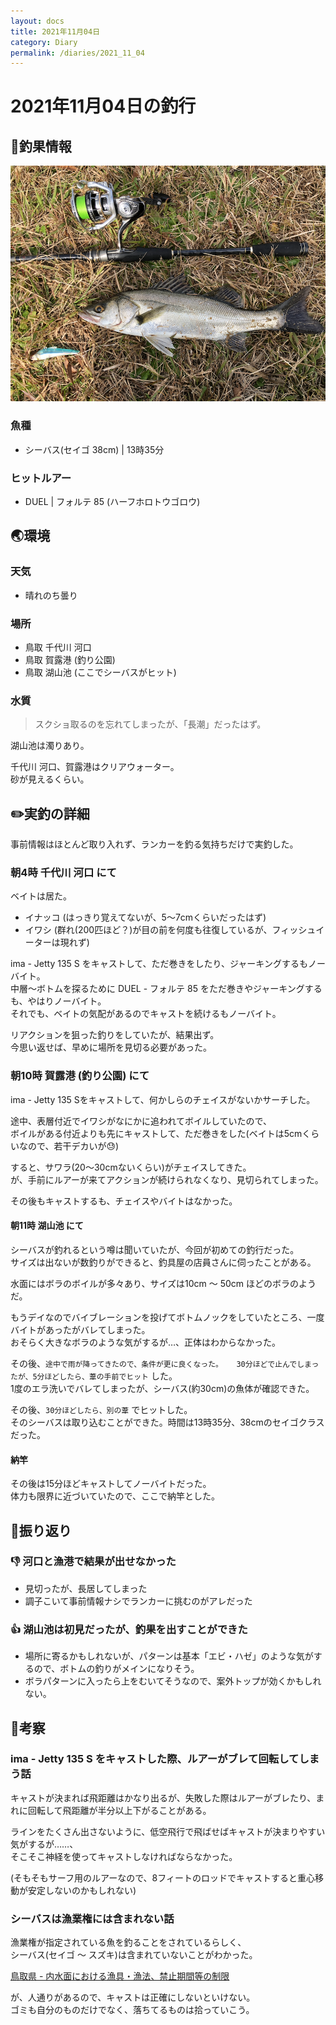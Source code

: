 ```yaml
---
layout: docs
title: 2021年11月04日
category: Diary
permalink: /diaries/2021_11_04
---
```

# 2021年11月04日の釣行

## 📙釣果情報

<div class="container">
  <div class="row">
    <div class="col">
      <img src="/images/picture/2021_11_04_1.png" class="w-100">
    </div>
  </div>
</div>

### 魚種

- シーバス(セイゴ 38cm) | 13時35分

### ヒットルアー

- DUEL | フォルテ 85 (ハーフホロトウゴロウ)

## 🌏環境

### 天気

- 晴れのち曇り

### 場所

- 鳥取 千代川 河口
- 鳥取 賀露港 (釣り公園)
- 鳥取 湖山池 (ここでシーバスがヒット)

### 水質

> スクショ取るのを忘れてしまったが、「長潮」だったはず。

湖山池は濁りあり。  

千代川 河口、賀露港はクリアウォーター。  
砂が見えるくらい。

## ✏️実釣の詳細

事前情報はほとんど取り入れず、ランカーを釣る気持ちだけで実釣した。

### 朝4時 千代川 河口 にて

ベイトは居た。

- イナッコ (はっきり覚えてないが、5〜7cmくらいだったはず)
- イワシ (群れ(200匹ほど？)が目の前を何度も往復しているが、フィッシュイーターは現れず)

ima - Jetty 135 S をキャストして、ただ巻きをしたり、ジャーキングするもノーバイト。  
中層〜ボトムを探るために DUEL - フォルテ 85 をただ巻きやジャーキングするも、やはりノーバイト。  
それでも、ベイトの気配があるのでキャストを続けるもノーバイト。  

リアクションを狙った釣りをしていたが、結果出ず。  
今思い返せば、早めに場所を見切る必要があった。

### 朝10時 賀露港 (釣り公園) にて

ima - Jetty 135 Sをキャストして、何かしらのチェイスがないかサーチした。

途中、表層付近でイワシがなにかに追われてボイルしていたので、  
ボイルがある付近よりも先にキャストして、ただ巻きをした(ベイトは5cmくらいなので、若干デカいが😓)  

すると、サワラ(20〜30cmないくらい)がチェイスしてきた。  
が、手前にルアーが来てアクションが続けられなくなり、見切られてしまった。

その後もキャストするも、チェイスやバイトはなかった。

#### 朝11時 湖山池 にて

シーバスが釣れるという噂は聞いていたが、今回が初めての釣行だった。  
サイズは出ないが数釣りができると、釣具屋の店員さんに伺ったことがある。  

水面にはボラのボイルが多々あり、サイズは10cm 〜 50cm ほどのボラのようだ。

もうデイなのでバイブレーションを投げてボトムノックをしていたところ、一度バイトがあったがバレてしまった。  
おそらく大きなボラのような気がするが…、正体はわからなかった。

その後、`途中で雨が降ってきたので、条件が更に良くなった。  
30分ほどで止んでしまったが、5分ほどしたら、葦の手前でヒット` した。  
1度のエラ洗いでバレてしまったが、シーバス(約30cm)の魚体が確認できた。  

その後、`30分ほどしたら、別の葦` でヒットした。  
そのシーバスは取り込むことができた。時間は13時35分、38cmのセイゴクラスだった。

#### 納竿

その後は15分ほどキャストしてノーバイトだった。  
体力も限界に近づいていたので、ここで納竿とした。

## 💁振り返り

### 👎 河口と漁港で結果が出せなかった

- 見切ったが、長居してしまった
- 調子こいて事前情報ナシでランカーに挑むのがアレだった

### 👍 湖山池は初見だったが、釣果を出すことができた

- 場所に寄るかもしれないが、パターンは基本「エビ・ハゼ」のような気がするので、ボトムの釣りがメインになりそう。
- ボラパターンに入ったら上をむいてそうなので、案外トップが効くかもしれない。

## 💭考察

### ima - Jetty 135 S をキャストした際、ルアーがブレて回転してしまう話

キャストが決まれば飛距離はかなり出るが、失敗した際はルアーがブレたり、まれに回転して飛距離が半分以上下がることがある。

ラインをたくさん出さないように、低空飛行で飛ばせばキャストが決まりやすい気がするが……、  
そこそこ神経を使ってキャストしなければならなかった。

(そもそもサーフ用のルアーなので、8フィートのロッドでキャストすると重心移動が安定しないのかもしれない)


### シーバスは漁業権には含まれない話

漁業権が指定されている魚を釣ることをされているらしく、  
シーバス(セイゴ 〜 スズキ)は含まれていないことがわかった。

[鳥取県 - 内水面における漁具・漁法、禁止期間等の制限](https://www.pref.tottori.lg.jp/295010.htm#C1_602444_BlogList_ctl04_TitleLabel)

が、人通りがあるので、キャストは正確にしないといけない。  
ゴミも自分のものだけでなく、落ちてるものは拾っていこう。